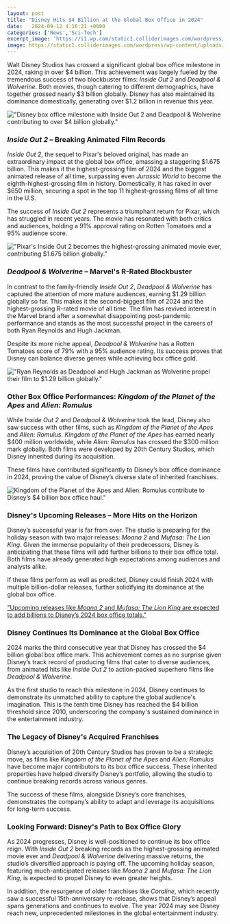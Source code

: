 ```yaml
---
layout: post
title: "Disney Hits $4 Billion at the Global Box Office in 2024"
date:   2024-09-12 4:16:21 +0000
categories: ['News','Sci-Tech']
excerpt_image: 'https://i1.wp.com/static1.colliderimages.com/wordpress/wp-content/uploads/2024/08/dpentry.jpeg'
image: https://static1.colliderimages.com/wordpress/wp-content/uploads/2024/08/dpentry.jpeg
---
```



Walt Disney Studios has crossed a significant global box office milestone in 2024, raking in over $4 billion. This achievement was largely fueled by the tremendous success of two blockbuster films: *Inside Out 2* and *Deadpool & Wolverine*. Both movies, though catering to different demographics, have together grossed nearly $3 billion globally. Disney has also maintained its dominance domestically, generating over $1.2 billion in revenue this year.

!["Disney box office milestone with *Inside Out 2* and *Deadpool & Wolverine* contributing to over $4 billion globally."](https://i1.wp.com/static1.colliderimages.com/wordpress/wp-content/uploads/2024/08/dpentry.jpeg)


### *Inside Out 2* – Breaking Animated Film Records

*Inside Out 2*, the sequel to Pixar's beloved original, has made an extraordinary impact at the global box office, amassing a staggering $1.675 billion. This makes it the highest-grossing film of 2024 and the biggest animated release of all time, surpassing even *Jurassic World* to become the eighth-highest-grossing film in history. Domestically, it has raked in over $650 million, securing a spot in the top 11 highest-grossing films of all time in the U.S.

The success of *Inside Out 2* represents a triumphant return for Pixar, which has struggled in recent years. The movie has resonated with both critics and audiences, holding a 91% approval rating on Rotten Tomatoes and a 95% audience score.

!["Pixar's *Inside Out 2* becomes the highest-grossing animated movie ever, contributing $1.675 billion globally."](https://i1.wp.com/static1.colliderimages.com/wordpress/wp-content/uploads/2024/08/dpentry.jpeg)



### *Deadpool & Wolverine* – Marvel's R-Rated Blockbuster

In contrast to the family-friendly *Inside Out 2*, *Deadpool & Wolverine* has captured the attention of more mature audiences, earning $1.29 billion globally so far. This makes it the second-biggest film of 2024 and the highest-grossing R-rated movie of all time. The film has revived interest in the Marvel brand after a somewhat disappointing post-pandemic performance and stands as the most successful project in the careers of both Ryan Reynolds and Hugh Jackman.

Despite its more niche appeal, *Deadpool & Wolverine* has a Rotten Tomatoes score of 79% with a 95% audience rating. Its success proves that Disney can balance diverse genres while achieving box office gold.

!["Ryan Reynolds as Deadpool and Hugh Jackman as Wolverine propel their film to $1.29 billion globally."](https://i1.wp.com/static1.colliderimages.com/wordpress/wp-content/uploads/2024/08/dpentry.jpeg)



### Other Box Office Performances: *Kingdom of the Planet of the Apes* and *Alien: Romulus*

While *Inside Out 2* and *Deadpool & Wolverine* took the lead, Disney also saw success with other films, such as *Kingdom of the Planet of the Apes* and *Alien: Romulus*. *Kingdom of the Planet of the Apes* has earned nearly $400 million worldwide, while *Alien: Romulus* has crossed the $300 million mark globally. Both films were developed by 20th Century Studios, which Disney inherited during its acquisition.

These films have contributed significantly to Disney’s box office dominance in 2024, proving the value of Disney’s diverse slate of inherited franchises.

![*Kingdom of the Planet of the Apes* and *Alien: Romulus* contribute to Disney’s $4 billion box office haul."](https://i1.wp.com/static1.colliderimages.com/wordpress/wp-content/uploads/2024/08/dpentry.jpeg)



### Disney's Upcoming Releases – More Hits on the Horizon

Disney’s successful year is far from over. The studio is preparing for the holiday season with two major releases: *Moana 2* and *Mufasa: The Lion King*. Given the immense popularity of their predecessors, Disney is anticipating that these films will add further billions to their box office total. Both films have already generated high expectations among audiences and analysts alike.

If these films perform as well as predicted, Disney could finish 2024 with multiple billion-dollar releases, further solidifying its dominance at the global box office.

["Upcoming releases like *Moana 2* and *Mufasa: The Lion King* are expected to add billions to Disney’s 2024 box office totals."](https://i1.wp.com/static1.colliderimages.com/wordpress/wp-content/uploads/2024/08/dpentry.jpeg)


### Disney Continues Its Dominance at the Global Box Office

2024 marks the third consecutive year that Disney has crossed the $4 billion global box office mark. This achievement comes as no surprise given Disney’s track record of producing films that cater to diverse audiences, from animated hits like *Inside Out 2* to action-packed superhero films like *Deadpool & Wolverine*.

As the first studio to reach this milestone in 2024, Disney continues to demonstrate its unmatched ability to capture the global audience's imagination. This is the tenth time Disney has reached the $4 billion threshold since 2010, underscoring the company's sustained dominance in the entertainment industry.


### The Legacy of Disney's Acquired Franchises

Disney’s acquisition of 20th Century Studios has proven to be a strategic move, as films like *Kingdom of the Planet of the Apes* and *Alien: Romulus* have become major contributors to its box office success. These inherited properties have helped diversify Disney’s portfolio, allowing the studio to continue breaking records across various genres.

The success of these films, alongside Disney’s core franchises, demonstrates the company’s ability to adapt and leverage its acquisitions for long-term success.



### Looking Forward: Disney's Path to Box Office Glory

As 2024 progresses, Disney is well-positioned to continue its box office reign. With *Inside Out 2* breaking records as the highest-grossing animated movie ever and *Deadpool & Wolverine* delivering massive returns, the studio’s diversified approach is paying off. The upcoming holiday season, featuring much-anticipated releases like *Moana 2* and *Mufasa: The Lion King*, is expected to propel Disney to even greater heights.

In addition, the resurgence of older franchises like *Coraline*, which recently saw a successful 15th-anniversary re-release, shows that Disney’s appeal spans generations and continues to evolve. The year 2024 may see Disney reach new, unprecedented milestones in the global entertainment industry.


